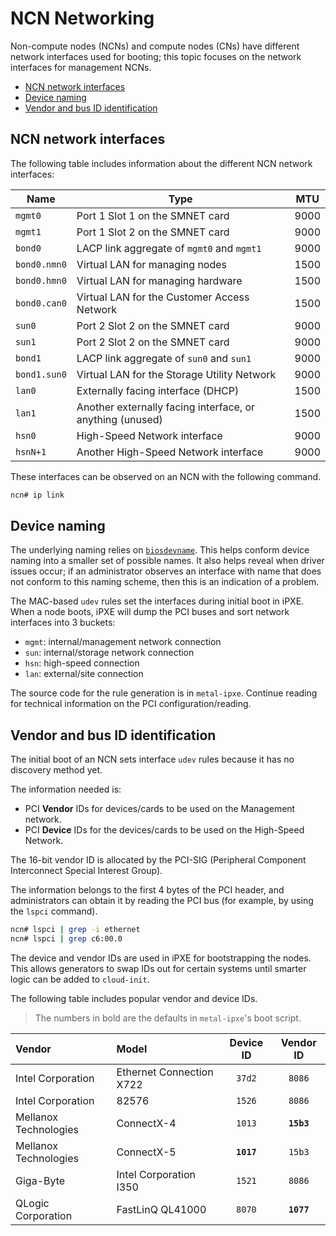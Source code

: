 # NCN Networking

Non-compute nodes (NCNs) and compute nodes (CNs) have different network interfaces used for booting; this topic focuses on
the network interfaces for management NCNs.

* [NCN network interfaces](#ncn-network-interfaces)
* [Device naming](#device-naming)
* [Vendor and bus ID identification](#vendor-and-bus-id-identification)

## NCN network interfaces

The following table includes information about the different NCN network interfaces:

| Name | Type | MTU |
| ---- | ---- | ---- |
| `mgmt0` | Port 1 Slot 1 on the SMNET card | 9000
| `mgmt1` | Port 1 Slot 2 on the SMNET card | 9000
| `bond0` | LACP link aggregate of `mgmt0` and `mgmt1` | 9000
| `bond0.nmn0` | Virtual LAN for managing nodes | 1500
| `bond0.hmn0` | Virtual LAN for managing hardware | 1500
| `bond0.can0` | Virtual LAN for the Customer Access Network | 1500
| `sun0` | Port 2 Slot 2 on the SMNET card | 9000
| `sun1` | Port 2 Slot 2 on the SMNET card | 9000
| `bond1` | LACP link aggregate of `sun0` and `sun1` | 9000
| `bond1.sun0` | Virtual LAN for the Storage Utility Network | 9000
| `lan0` | Externally facing interface (DHCP) | 1500
| `lan1` | Another externally facing interface, or anything (unused) | 1500
| `hsn0` | High-Speed Network interface | 9000
| `hsnN+1` | Another High-Speed Network interface | 9000

These interfaces can be observed on an NCN with the following command.

```bash
ncn# ip link
```

## Device naming

The underlying naming relies on [`biosdevname`](https://access.redhat.com/documentation/en-us/red_hat_enterprise_linux/7/html/networking_guide/sec-consistent_network_device_naming_using_biosdevname).
This helps conform device naming into a smaller set of possible names. It also helps reveal when driver issues occur; if an
administrator observes an interface with name that does not conform to this naming scheme, then this is an indication of a problem.

The MAC-based `udev` rules set the interfaces during initial boot in iPXE. When a node boots, iPXE will dump
the PCI buses and sort network interfaces into 3 buckets:

* `mgmt`: internal/management network connection
* `sun`: internal/storage network connection
* `hsn`: high-speed connection
* `lan`: external/site connection

The source code for the rule generation is in `metal-ipxe`. Continue reading for technical information on the PCI configuration/reading.

## Vendor and bus ID identification

The initial boot of an NCN sets interface `udev` rules because it has no discovery method yet.

The information needed is:

* PCI **Vendor** IDs for devices/cards to be used on the Management network.
* PCI **Device** IDs for the devices/cards to be used on the High-Speed Network.

The 16-bit vendor ID is allocated by the PCI-SIG (Peripheral Component Interconnect Special Interest Group).

The information belongs to the first 4 bytes of the PCI header, and administrators can obtain it
by reading the PCI bus (for example, by using the `lspci` command).

```bash
ncn# lspci | grep -i ethernet
ncn# lspci | grep c6:00.0
```

The device and vendor IDs are used in iPXE for bootstrapping the nodes. This allows generators to
swap IDs out for certain systems until smarter logic can be added to `cloud-init`.

The following table includes popular vendor and device IDs.

> The numbers in bold are the defaults in `metal-ipxe`'s boot script.

| Vendor | Model | Device ID | Vendor ID |
| :---- | :---- | :-----: | :---------: |
| Intel Corporation | Ethernet Connection X722 | `37d2` | `8086` |
| Intel Corporation | 82576 | `1526` | `8086` |
| Mellanox Technologies | ConnectX-4 | `1013` | **`15b3`** |
| Mellanox Technologies | ConnectX-5 | **`1017`** | `15b3` |
| Giga-Byte | Intel Corporation I350 | `1521` | `8086` |
| QLogic Corporation | FastLinQ QL41000 | `8070` | **`1077`** |
